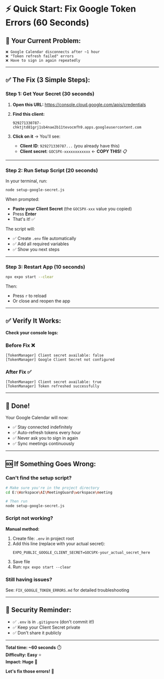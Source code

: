# ⚡ Quick Start: Fix Google Token Errors (60 Seconds)

## 🎯 **Your Current Problem:**

```
❌ Google Calendar disconnects after ~1 hour
❌ "Token refresh failed" errors
❌ Have to sign in again repeatedly
```

---

## ✅ **The Fix (3 Simple Steps):**

### **Step 1: Get Your Secret (30 seconds)**

1. **Open this URL:** https://console.cloud.google.com/apis/credentials

2. **Find this client:**
   ```
   929271330787-chktjtd81grj1sb4nae2b11tevocmfh9.apps.googleusercontent.com
   ```

3. **Click on it** → You'll see:
   - **Client ID**: `929271330787...` (you already have this)
   - **Client secret**: `GOCSPX-xxxxxxxxxxxx` ← **COPY THIS!** 📋

---

### **Step 2: Run Setup Script (20 seconds)**

In your terminal, run:

```bash
node setup-google-secret.js
```

When prompted:
- **Paste your Client Secret** (the `GOCSPX-xxx` value you copied)
- Press **Enter**
- That's it! ✅

The script will:
- ✅ Create `.env` file automatically
- ✅ Add all required variables
- ✅ Show you next steps

---

### **Step 3: Restart App (10 seconds)**

```bash
npx expo start --clear
```

Then:
- Press `r` to reload
- Or close and reopen the app

---

## ✅ **Verify It Works:**

**Check your console logs:**

### Before Fix ❌
```
[TokenManager] Client secret available: false
[TokenManager] Google Client Secret not configured
```

### After Fix ✅
```
[TokenManager] Client secret available: true
[TokenManager] Token refreshed successfully
```

---

## 🎉 **Done!**

Your Google Calendar will now:
- ✅ Stay connected indefinitely
- ✅ Auto-refresh tokens every hour
- ✅ Never ask you to sign in again
- ✅ Sync meetings continuously

---

## 🆘 **If Something Goes Wrong:**

### Can't find the setup script?
```bash
# Make sure you're in the project directory
cd E:\Workspace\AI\MeetingGuard\workspace\meeting

# Then run
node setup-google-secret.js
```

### Script not working?
**Manual method:**

1. Create file: `.env` in project root
2. Add this line (replace with your actual secret):
   ```
   EXPO_PUBLIC_GOOGLE_CLIENT_SECRET=GOCSPX-your_actual_secret_here
   ```
3. Save file
4. Run: `npx expo start --clear`

### Still having issues?
See: `FIX_GOOGLE_TOKEN_ERRORS.md` for detailed troubleshooting

---

## 🔐 **Security Reminder:**

- ✅ `.env` is in `.gitignore` (don't commit it!)
- ✅ Keep your Client Secret private
- ✅ Don't share it publicly

---

**Total time: ~60 seconds** ⏱️  
**Difficulty: Easy** ⭐  
**Impact: Huge** 🚀  

**Let's fix those errors!** 💪

